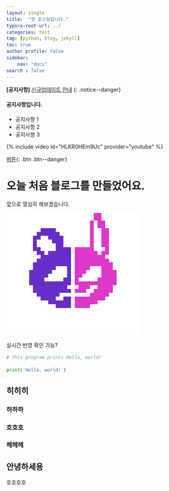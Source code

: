 ```yaml
---
layout: single
title:  "첫 포스팅입니다."
typora-root-url: ../
categories: test
tag: [python, blog, jekyll]
toc: true
author profile: false
sidebar:
    nav: "docs"
search : false
---
```


**[공지사항]** [신규업데이트 안내](https://www.youtube.com/)
{: .notice--danger}

<div class="notice--success">
<h4>공지사항입니다.</h4>
<ul>
    <li>공지사항 1</li>
    <li>공지사항 2</li>
    <li>공지사항 3</li>
</ul>
</div>

{% include video id="HLKR0HEm9Uc" provider="youtube" %}

[버튼](https://youtube.com){: .btn .btn--danger}

# 오늘 처음 블로그를 만들었어요.

앞으로 열심히 해보겠습니다.

![Logo](/images/2024-04-04-first/Logo.png)

실시간 반영 확인 가능?


``` python
# This program prints Hello, world!

print('Hello, world!')
```



## 히히히

### 하하하



### 호호호

### 헤헤헤



## 안녕하세용

호호호호

